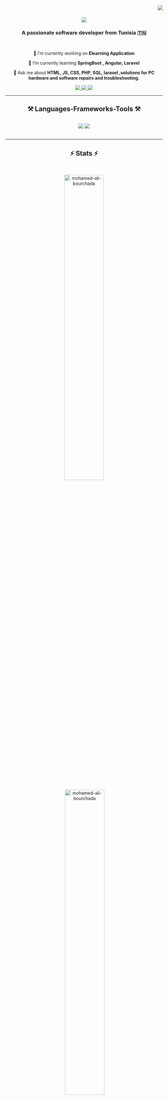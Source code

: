 <img align="right" src="https://visitor-badge.laobi.icu/badge?page_id=Mohamed-Ali-Bourchada.Mohamed-Ali-Bourchada" />

<h1 align="center">
    <img src="https://readme-typing-svg.herokuapp.com/?font=Righteous&size=35&center=true&vCenter=true&width=500&height=70&duration=4000&lines=Hi+There!+👋;+I'm+Mohamed+Ali!;" />
</h1>

<h3 align="center">A passionate software developer from Tunisia 🇹🇳</h3>

<br/>

<div align="center">
 
 🔭 I’m currently working on **Elearning Application**
 
 🌱 I’m currently learning **SpringBoot , Angular, Laravel**

💬 Ask me about **HTML, JS, CSS, PHP, SQL, laravel ,solutions for PC hardware and software repairs and troubleshooting.**



 </div>
 
<div align="center"> 
  <a href="mailto:ma.bourchada@gmail.com">
    <img src="https://img.shields.io/badge/Gmail-333333?style=for-the-badge&logo=gmail&logoColor=red" />
  </a>
  <a href="https://linkedin.com/in/mohamed-ali-bourchada" target="_blank">
    <img src="https://img.shields.io/badge/LinkedIn-0077B5?style=for-the-badge&logo=linkedin&logoColor=white" target="_blank" />
  </a>
  <a href="https://Mohamed-Ali-Bourchada.github.io" target="_blank">
     <img src="https://img.shields.io/badge/Portfolio-FF5722?style=for-the-badge&logo=todoist&logoColor=white" target="_blank" /> <!-- sqlite, safari, google-chrome are other good icon options -->
  </a>
</div>

 <hr/>
 
<h2 align="center">⚒️ Languages-Frameworks-Tools ⚒️</h2>
<br/>
<div align="center">
    <img src="https://skillicons.dev/icons?i=spring,bootstrap,html,css,php,vscode,github,figma,git,angular" />
    <img src="https://skillicons.dev/icons?i=javascript,typescript,firebase,laravel,flutter,c#,java,,mysql" /><br>
</div>

<br/>

<hr/>

<h2 align="center">⚡ Stats ⚡</h2>
<br>

<div align=center>
  


<p><img  width ="50%" src="https://github-readme-streak-stats.herokuapp.com/?user=mohamed-ali-bourchada&" alt="mohamed-ali-bourchada" /></p>
<p>&nbsp;<img  width ="50%" src="https://github-readme-stats.vercel.app/api?username=mohamed-ali-bourchada&show_icons=true&locale=en" alt="mohamed-ali-bourchada" /></p>
 <p><img width ="50%"src="https://github-readme-stats.vercel.app/api/top-langs?username=mohamed-ali-bourchada&show_icons=true&locale=en&layout=compact" alt="mohamed-ali-bourchada" /></p>

  <br/>

</div>

<br/><br/>



<br/>
